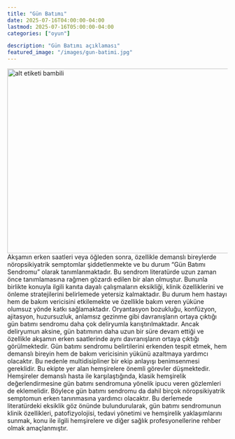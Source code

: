 ```yaml
---
title: "Gün Batımı"
date: 2025-07-16T04:00:00-04:00
lastmod: 2025-07-16T05:00:00-04:00
categories: ["oyun"]

description: "Gün Batımı açıklaması"
featured_image: "/images/gun-batimi.jpg"
---
```


<img alt="alt etiketi bambili" src="/images/gun-batimi.jpg" width="750"  height="422" >
Akşamın erken saatleri veya öğleden sonra, özellikle demanslı bireylerde nöropsikiyatrik semptomlar şiddetlenmekte ve bu durum “Gün Batımı Sendromu” olarak tanımlanmaktadır. Bu
sendrom literatürde uzun zaman önce tanımlamasına rağmen gözardı edilen bir alan olmuştur. Bununla birlikte konuyla ilgili kanıta dayalı çalışmaların eksikliği, klinik özelliklerini ve önleme stratejilerini belirlemede yetersiz kalmaktadır. Bu durum hem hastayı hem de bakım vericisini etkilemekte ve özellikle bakım veren yüküne olumsuz yönde katkı sağlamaktadır. Oryantasyon bozukluğu, konfüzyon, ajitasyon, huzursuzluk, anlamsız gezinme gibi davranışların ortaya çıktığı gün batımı sendromu daha çok deliryumla karıştırılmaktadır. Ancak deliryumun aksine, gün batımının daha uzun bir süre devam ettiği ve özellikle akşamın erken saatlerinde aynı davranışların ortaya çıktığı görülmektedir. Gün batımı sendromu belirtilerini erkenden tespit etmek, hem demanslı bireyin hem de bakım vericisinin yükünü azaltmaya yardımcı olacaktır. Bu nedenle multidisipliner bir ekip anlayışı benimsenmesi gereklidir. Bu ekipte yer alan hemşirelere önemli görevler düşmektedir. Hemşireler demanslı hasta ile karşılaştığında, klasik hemşirelik değerlendirmesine gün batımı sendromuna yönelik ipucu veren gözlemleri de eklemelidir. Böylece gün batımı sendromu da dahil birçok nöropsikiyatrik semptomun erken tanınmasına yardımcı olacaktır. Bu derlemede literatürdeki eksiklik göz önünde bulundurularak, gün batımı sendromunun klinik özellikleri, patofizyolojisi, tedavi yönetimi ve hemşirelik yaklaşımlarını sunmak, konu ile ilgili hemşirelere ve diğer sağlık profesyonellerine rehber olmak amaçlanmıştır.